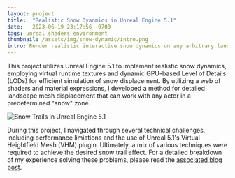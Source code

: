 ```yaml
---
layout: project
title:  "Realistic Snow Dyanmics in Unreal Engine 5.1"
date:   2023-06-19 23:17:56 -0700
tags: unreal shaders environment
thumbnail: /assets/img/snow-dynamic/intro.png
intro: Render realistic interactive snow dynamics on any arbitrary landscape in Unreal Engine using Render Targets and Runtime Virtual Textures, with efficient tesselation based on Nanite-driven LODs
---
```


This project utilizes Unreal Engine 5.1 to implement realistic snow dynamics, employing virtual runtime textures and dynamic GPU-based Level of Details (LODs) for efficient simulation of snow displacement. By utilizing a web of shaders and material expressions, I developed a method for detailed landscape mesh displacement that can work with any actor in a predetermined "snow" zone.

![Snow Trails in Unreal Engine 5.1](/assets/img/snow-dynamic/demo.gif)

During this project, I navigated through several technical challenges, including performance limiations and the use of Unreal 5.1's Virtual Heightfield Mesh (VHM) plugin. Ultimately, a mix of various techniques were required to achieve the desired snow trail effect. For a detailed breakdown of my experience solving these problems, please read the [associated blog post](/blog/2023/06/12/snow-dynamic).